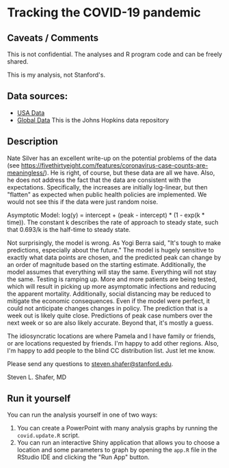 # Tracking the COVID-19 pandemic

## Caveats / Comments

This is not confidential. The analyses and R program code and can be freely shared.

This is my analysis, not Stanford's. 

## Data sources:

- [USA Data](https://usafactsstatic.blob.core.windows.net/public/data/covid-19/covid_confirmed_usafacts.csv)
- [Global Data](https://github.com/CSSEGISandData/COVID-19) This is the Johns Hopkins data repository

## Description

Nate Silver has an excellent write-up on the potential problems of the data (see https://fivethirtyeight.com/features/coronavirus-case-counts-are-meaningless/). He is right, of course, but these data are all we have. Also, he does not address the fact that the data are consistent with the expectations. Specifically, the increases are initially log-linear, but then "flatten" as expected when public health policies are implemented. We would not see this if the data were just random noise.

Asymptotic Model: log(y) = intercept + (peak - intercept) * (1 - exp(k * time)). The constant k describes the rate of approach to steady state, such that 0.693/k is the half-time to steady state. 

Not surprisingly, the model is wrong. As Yogi Berra said, "It's tough to make predictions, especially about the future." The model is hugely sensitive to exactly what data points are chosen, and the predicted peak can change by an order of magnitude based on the starting estimate. Additionally, the model assumes that everything will stay the same. Everything will not stay the same. Testing is ramping up. More and more patients are being tested, which will result in picking up more asymptomatic infections and reducing the apparent mortality. Additionally, social distancing may be reduced to mitigate the economic consequences. Even if the model were perfect, it could not anticipate changes changes in policy. The prediction that is a week out is likely quite close. Predictions of peak case numbers over the next week or so are also likely accurate. Beyond that, it's mostly a guess.

The idiosyncratic locations are where Pamela and I have family or friends, or are locations requested by friends. I'm happy to add other regions. Also, I'm happy to add people to the blind CC distribution list. Just let me know.

Please send any questions to steven.shafer@stanford.edu.

Steven L. Shafer, MD

## Run it yourself

You can run the analysis yourself in one of two ways:

1. You can create a PowerPoint with many analysis graphs by running the `covid.update.R` script.
2. You can run an interactive Shiny application that allows you to choose a location and some parameters to graph by opening the `app.R` file in the RStudio IDE and clicking the "Run App" button.
